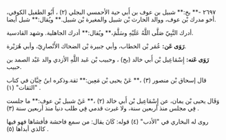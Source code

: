 ٢٦٩٧ -** بخ:** شبيل بن عوف بن أَبي حية الأحمسي البجلي (٢) ، أَبُو الطفيل الكوفي، أخو مدرك بْن عوف، ووالد الحارث بْن شبيل والمغيرة بْن شبيل.** ويُقال:** شبل أيضا.

أدرك النَّبِيّ صَلَّى اللَّهُ عَلَيْهِ وسَلَّمَ،** ويُقال:** أدرك الجاهلية. وشهد القادسية.

**رَوَى عَن:** عُمَر بْن الخطاب، وأبي جبيرة بْن الضحاك الأَنْصارِيّ، وأبي هُرَيْرة.

**رَوَى عَنه:** إِسْمَاعِيل بْن أَبي خالد (بخ) ، وحبيب بْن عَبد اللَّهِ الأزدي والد عَبْد الصمد بن حبيب.

قال إسحاق بْن منصور (٣) ،** عَنْ يحيى بْن مَعِين:** ثقة.وذكره ابنُ حِبَّان في كتاب "الثقات" (١) .

وَقَال يحيى بْن يمان، عن إِسْمَاعِيل بْن أَبي خالد (٢) ،** عَنْ شبيل بْن عوف:** ما جلست فِي مجلس منذ أربعين سنة، ولا غبرت قدمي فِي طلب دنيا منذ أربعين سنة (٣) .

روى له البخاري في "الأدب" (٤) قوله: كَانَ يقال: من سمع فاحشة فأفشاها فهو فيها كالذي أبداها (٥) .